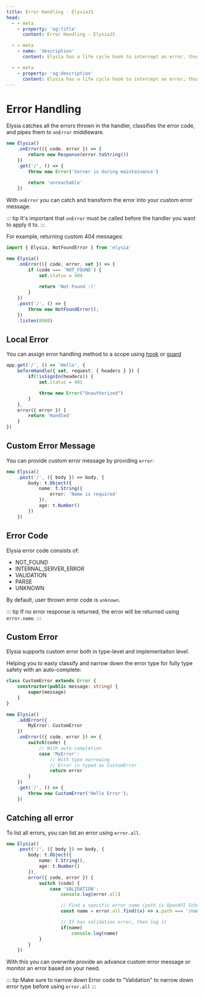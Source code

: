 ```yaml
---
title: Error Handling - ElysiaJS
head:
  - - meta
    - property: 'og:title'
      content: Error Handling - ElysiaJS

  - - meta
    - name: 'description'
      content: Elysia has a life cycle hook to intercept an error, thus separating the concern from the main handler function, you can use ".onError" to handle the error and classified errors with error code.

  - - meta
    - property: 'og:description'
      content: Elysia has a life cycle hook to intercept an error, thus separating the concern from the main handler function, you can use ".onError" to handle the error and classified errors with error code.
---
```


# Error Handling
Elysia catches all the errors thrown in the handler, classifies the error code, and pipes them to `onError` middleware.

```typescript
new Elysia()
    .onError(({ code, error }) => {
        return new Response(error.toString())
    })
    .get('/', () => {
        throw new Error('Server is during maintainance')
        
        return 'unreachable'
    })
```

With `onError` you can catch and transform the error into your custom error message.

::: tip
It's important that `onError` must be called before the handler you want to apply it to.
:::

For example, returning custom 404 messages:
```typescript
import { Elysia, NotFoundError } from 'elysia'

new Elysia()
    .onError(({ code, error, set }) => {
        if (code === 'NOT_FOUND') {
            set.status = 404
        
            return 'Not Found :('
        }
    })
	.post('/', () => {
		throw new NotFoundError();
	})
    .listen(8080)
```

## Local Error
You can assign error handling method to a scope using [hook](/concept/life-cycle.html#local-hook) or [guard](/concept/guard.html)
```typescript
app.get('/', () => 'Hello', {
    beforeHandle({ set, request: { headers } }) {
        if(!isSignIn(headers)) {
            set.status = 401

            throw new Error("Unauthorized")
        }
    },
    error({ error }) {
        return 'Handled'
    }
})
```

## Custom Error Message
You can provide custom error message by providing `error`:
```ts
new Elysia()
	.post('/', ({ body }) => body, {
		body: t.Object({
			name: t.String({
				error: 'Name is required'
			}),
            age: t.Number()
		})
	})
```

## Error Code
Elysia error code consists of:
- NOT_FOUND
- INTERNAL_SERVER_ERROR
- VALIDATION
- PARSE
- UNKNOWN

By default, user thrown error code is `unknown`.

::: tip
If no error response is returned, the error will be returned using `error.name`.
:::

## Custom Error
Elysia supports custom error both in type-level and implementaiton level.

Helping you to easly classify and narrow down the error type for fully type safety with an auto-complete:
```ts
class CustomError extends Error {
    constructor(public message: string) {
        super(message)
    }
}

new Elysia()
    .addError({
        MyError: CustomError
    })
    .onError(({ code, error }) => {
        switch(code) {
            // With auto-completion
            case 'MyError':
                // With type narrowing
                // Error is typed as CustomError
                return error
        }
    })
	.get('/', () => {
		throw new CustomError('Hello Error');
	})
```

## Catching all error
To list all errors, you can list an error using `error.all`.

```ts
new Elysia()
	.post('/', ({ body }) => body, {
		body: t.Object({
			name: t.String(),
			age: t.Number()
		}),
		error({ code, error }) {
			switch (code) {
				case 'VALIDATION':
                    console.log(error.all)

                    // Find a specific error name (path is OpenAPI Schema compliance)
					const name = error.all.find((x) => x.path === '/name')

                    // If has validation error, then log it
                    if(name)
    					console.log(name)
			}
		}
	})
```

With this you can overwrite provide an advance custom error message or monitor an error based on your need.

::: tip
Make sure to narrow down Error code to "Validation" to narrow down error type before using `error.all`
:::
